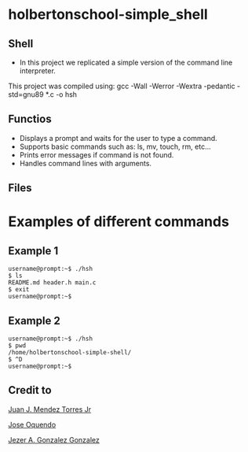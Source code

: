 # holbertonschool-simple_shell

## Shell
- In this project we replicated a simple version of the command line interpreter.

This project was compiled using:
gcc -Wall -Werror -Wextra -pedantic -std=gnu89 *.c -o hsh

## Functios
- Displays a prompt and waits for the user to type a command.
- Supports basic commands such as: ls, mv, touch, rm, etc...
- Prints error messages if command is not found.
- Handles command lines with arguments.

## Files

# Examples of different commands
## Example 1
    username@prompt:~$ ./hsh
    $ ls
    README.md header.h main.c
    $ exit
    username@prompt:~$

## Example 2
    username@prompt:~$ ./hsh
    $ pwd
    /home/holbertonschool-simple-shell/
    $ ^D
    username@prompt:~$

## Credit to
[Juan J. Mendez Torres Jr](https://github.com/jrjuanj01)

[Jose Oquendo](https://github.com/AlphaShrodinger)

[Jezer A. Gonzalez Gonzalez](https://github.com/JezerGonzalez)
